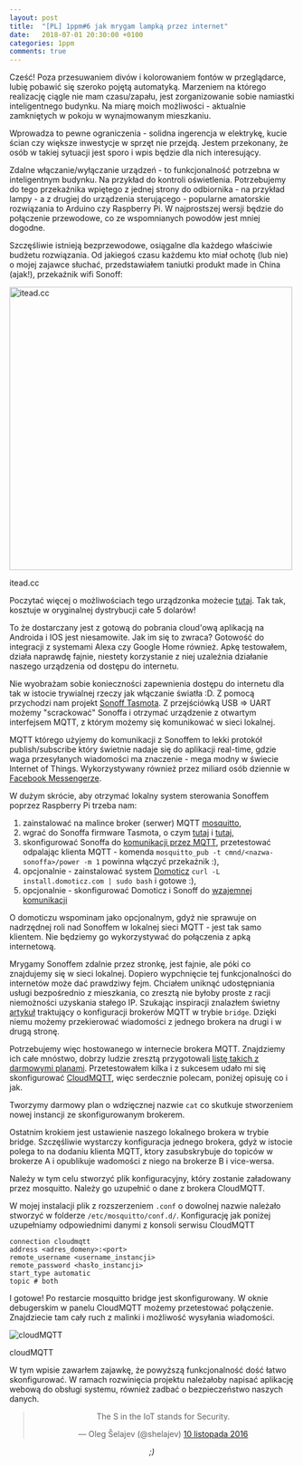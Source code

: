 ```yaml
---
layout: post
title:  "[PL] 1ppm#6 jak mrygam lampką przez internet"
date:   2018-07-01 20:30:00 +0100
categories: 1ppm
comments: true
---
```


Cześć! Poza przesuwaniem divów i kolorowaniem fontów w przeglądarce, lubię pobawić się szeroko pojętą automatyką. Marzeniem na którego realizację ciągle nie mam czasu/zapału, jest zorganizowanie sobie namiastki inteligentnego budynku. Na miarę moich możliwości - aktualnie zamkniętych w pokoju w wynajmowanym mieszkaniu.

Wprowadza to pewne ograniczenia - solidna ingerencja w elektrykę, kucie ścian czy większe inwestycje w sprzęt nie przejdą. Jestem przekonany, że osób w takiej sytuacji jest sporo i wpis będzie dla nich interesujący.

Zdalne włączanie/wyłączanie urządzeń - to funkcjonalność potrzebna w inteligentnym budynku. Na przykład do kontroli oświetlenia. Potrzebujemy do tego przekaźnika wpiętego z jednej strony do odbiornika - na przykład lampy - a z drugiej do urządzenia sterującego - popularne amatorskie rozwiązania to Arduino czy Raspberry Pi. W najprostszej wersji będzie do połączenie przewodowe, co ze wspomnianych powodów jest mniej dogodne.

Szczęśliwie istnieją bezprzewodowe, osiągalne dla każdego właściwie budżetu rozwiązania. Od jakiegoś czasu każdemu kto miał ochotę (lub nie) o mojej zajawce słuchać, przedstawiałem taniutki produkt made in China (ajak!), przekaźnik wifi Sonoff:

<div class="img-block">
    <img src="{{ "/assets/2018-07-01/sonoff_basic.jpg" | absolute_url }}" width="500px" alt="itead.cc">  
    <p class="caption">itead.cc</p>
</div>

Poczytać więcej o możliwościach tego urządzonka możecie [tutaj](https://www.itead.cc/sonoff-wifi-wireless-switch.html). Tak tak, kosztuje w oryginalnej dystrybucji całe 5 dolarów!

To że dostarczany jest z gotową do pobrania cloud'ową aplikacją na Androida i IOS jest niesamowite. Jak im się to zwraca? Gotowość do integracji z systemami Alexa czy Google Home również. Apkę testowałem, działa naprawdę fajnie, niestety korzystanie z niej uzależnia działanie naszego urządzenia od dostępu do internetu.

Nie wyobrażam sobie konieczności zapewnienia dostępu do internetu dla tak w istocie trywialnej rzeczy jak włączanie światła :D. Z pomocą przychodzi nam projekt [Sonoff Tasmota](https://github.com/arendst/Sonoff-Tasmota/wiki). Z przejściówką USB => UART możemy "scrackować" Sonoffa i otrzymać urządzenie z otwartym interfejsem MQTT, z którym możemy się komunikować w sieci lokalnej.

MQTT którego użyjemy do komunikacji z Sonoffem to lekki protokół publish/subscribe który świetnie nadaje się do aplikacji real-time, gdzie waga przesyłanych wiadomości ma znaczenie - mega modny w świecie Internet of Things. Wykorzystywany również przez miliard osób dziennie w [Facebook Messengerze](https://www.facebook.com/notes/facebook-engineering/building-facebook-messenger/10150259350998920/).

W dużym skrócie, aby otrzymać lokalny system sterowania Sonoffem poprzez Raspberry Pi trzeba nam:

1. zainstalować na malince broker (serwer) MQTT [mosquitto](http://www.instructables.com/id/Installing-MQTT-BrokerMosquitto-on-Raspberry-Pi/),
1. wgrać do Sonoffa firmware Tasmota, o czym [tutaj](https://github.com/arendst/Sonoff-Tasmota/wiki/Hardware-Preparation) i [tutaj](https://github.com/arendst/Sonoff-Tasmota/wiki/Upload),
1. skonfigurować Sonoffa do [komunikacji przez MQTT](https://github.com/arendst/Sonoff-Tasmota/wiki/MQTT-Overview), przetestować odpalając klienta MQTT - komenda `mosquitto_pub -t cmnd/<nazwa-sonoffa>/power -m 1` powinna włączyć przekaźnik :),
1. opcjonalnie - zainstalować system [Domoticz](http://www.domoticz.com/) `curl -L install.domoticz.com | sudo bash` i gotowe :),
1. opcjonalnie - skonfigurować Domoticz i Sonoff do [wzajemnej komunikacji](https://github.com/arendst/Sonoff-Tasmota/wiki/Domoticz)

O domoticzu wspominam jako opcjonalnym, gdyż nie sprawuje on nadrzędnej roli nad Sonoffem w lokalnej sieci MQTT - jest tak samo klientem. Nie będziemy go wykorzystywać do połączenia z apką internetową.

Mrygamy Sonoffem zdalnie przez stronkę, jest fajnie, ale póki co znajdujemy się w sieci lokalnej. Dopiero wypchnięcie tej funkcjonalności do internetów może dać prawdziwy fejm. Chciałem uniknąć udostępniania usługi bezpośrednio z mieszkania, co zresztą nie byłoby proste z racji niemożności uzyskania stałego IP. Szukając inspiracji znalazłem świetny [artykuł](http://www.steves-internet-guide.com/mosquitto-bridge-configuration/) traktujący o konfiguracji brokerów MQTT w trybie `bridge`. Dzięki niemu możemy przekierować wiadomości z jednego brokera na drugi i w drugą stronę.

Potrzebujemy więc hostowanego w internecie brokera MQTT. Znajdziemy ich całe mnóstwo, dobrzy ludzie zresztą przygotowali [listę takich z darmowymi planami](https://github.com/mqtt/mqtt.github.io/wiki/public_brokers). Przetestowałem kilka i z sukcesem udało mi się skonfigurować [CloudMQTT](https://www.cloudmqtt.com/), więc serdecznie polecam, poniżej opisuję co i jak.

Tworzymy darmowy plan o wdzięcznej nazwie `cat` co skutkuje stworzeniem nowej instancji ze skonfigurowanym brokerem.

Ostatnim krokiem jest ustawienie naszego lokalnego brokera w trybie bridge. Szczęśliwie wystarczy konfiguracja jednego brokera, gdyż w istocie polega to na dodaniu klienta MQTT, ktory zasubskrybuje do topiców w brokerze A i opublikuje wadomości z niego na brokerze B i vice-wersa.

Należy w tym celu stworzyć plik konfiguracyjny, który zostanie załadowany przez mosquitto. Należy go uzupełnić o dane z brokera CloudMQTT.

W mojej instalacji plik z rozszerzeniem `.conf` o dowolnej nazwie należało stworzyć w folderze `/etc/mosquitto/conf.d/`. Konfigurację jak poniżej uzupełniamy odpowiednimi danymi z konsoli serwisu CloudMQTT

```
connection cloudmqtt
address <adres_domeny>:<port>
remote_username <username_instancji>
remote_password <hasło_instancji>
start_type automatic
topic # both
```

I gotowe! Po restarcie mosquitto bridge jest skonfigurowany. W oknie debugerskim w panelu CloudMQTT możemy przetestować połączenie. Znajdziecie tam cały ruch z malinki i możliwość wysyłania wiadomości.

<div class="img-block">
    <img src="{{ "/assets/2018-07-01/cloudmqtt_websocket.png" | absolute_url }}" alt="cloudMQTT">  
    <p class="caption">cloudMQTT</p>
</div>

W tym wpisie zawarłem zajawkę, że powyższą funkcjonalność dość łatwo skonfigurować. W ramach rozwinięcia projektu należałoby napisać aplikację webową do obsługi systemu, również zadbać o bezpieczeństwo naszych danych.

<div class="img-block">
    <center><blockquote class="twitter-tweet" data-lang="pl"><p lang="en" dir="ltr">The S in the IoT stands for Security.</p>&mdash; Oleg Šelajev (@shelajev) <a href="https://twitter.com/shelajev/status/796685986365325312?ref_src=twsrc%5Etfw">10 listopada 2016</a></blockquote></center>
    <script async src="https://platform.twitter.com/widgets.js" charset="utf-8"></script>
</div>

<p><center><em>;)</em></center></p>